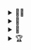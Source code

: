 <details>
  <summary>👨‍💻</summary>

  ```json
{
    "name": "daniel",
    "likes": [
      "biking",
      "impressionism",
      "lepidopterans"
    ],
    "location": "chiberspace",
    "spirit animal": "Lockheed Martin F-22 Raptor"
}
  ```
</details>
<details>
  <summary>🚀</summary>

#### ~active

  &emsp; [zzzync](https://github.com/tabcat/zzzync): offline replication of dynamic content on IPFS</br>
  &emsp; [welo](https://github.com/hldb/welo): peer-to-peer and localfirst database</br>
  &emsp; [newtab.eth](https://github.com/cypsela/newtab.eth): a new tab site for your browser</br>

#### ~inactive

  &emsp; [sailplane-web](https://github.com/cypsela/sailplane-web): p2p dropbox web app</br>
  &emsp; [sailplane-node](https://github.com/cypsela/sailplane-node): decentralized and collaborative file-system</br>
  &emsp; [orbit-db-fsstore](https://github.com/tabcat/orbit-db-fsstore): file-system crdt</br>
  &emsp; [softphone](https://github.com/tabcat/softphone): attempt to make text/calling app using peer-account</br>
  &emsp; [peer-account](https://github.com/tabcat/peer-account): attempt to make peer-to-peer "accounts"</br>
  &emsp; [encrypted-docstore](https://github.com/tabcat/encrypted-docstore): encrypcted OrbitDB document store</br>
  &emsp; [simple-chat-room](https://github.com/tabcat/simple-chat-room): barebones chat app using OrbitDB</br>
  &emsp; [ens-subdomainer](https://github.com/tabcat/ens-subdomainer): UI to sell subdomains on ENS
</details>
<details>
  <summary>📝</summary>
  
  &emsp; [dynamic-content](https://github.com/tabcat/dynamic-content): host dynamic content directly on IPFS</br>
  &emsp; [rough-opal](https://github.com/tabcat/rough-opal): grant proposal to create p2p database (welo) and offline replication tool (zzzync)
</details>
<details>
  <summary>🏆</summary>
  
  &emsp; [HackFS 2022 Storage Wizard](https://ethglobal.com/showcase/zzzync-xk96u) 🧙‍♂️🥇</br>
  &emsp; [HackFS 2020 Finalist](https://ethglobal.com/showcase/sailplane-web-gnxxe) 🏁
</details>


<!--
  
🗃️ Archived Projects:
  - [encrypted-docstore](https://github.com/tabcat/encrypted-docstore)
  - [ens-subdomainer](https://github.com/tabcat/ens-subdomainer)
  - [orbit-db-fsstore](https://github.com/tabcat/orbit-db-fsstore)
  - [orbit-db-set](https://github.com/tabcat/orbit-db-set)
  - [orbit-db-signal-protocol-store](https://github.com/tabcat/orbit-db-signal-protocol-store)
  - [peer-account](https://github.com/tabcat/peer-account)
  - [simple-chat-room](https://github.com/tabcat/simple-chat-room)
  - [softphone](https://github.com/tabcat/softphone)

-->



<!--
**tabcat/tabcat** is a ✨ _special_ ✨ repository because its `README.md` (this file) appears on your GitHub profile.

Here are some ideas to get you started:

- 🔭 I’m currently working on ...
- 🌱 I’m currently learning ...
- 👯 I’m looking to collaborate on ...
- 🤔 I’m looking for help with ...
- 💬 Ask me about ...
- 📫 How to reach me: ...
- 😄 Pronouns: ...
- ⚡ Fun fact: ...
-->
